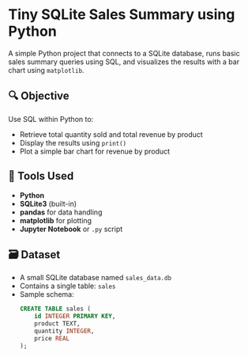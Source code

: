 # Tiny SQLite Sales Summary using Python

A simple Python project that connects to a SQLite database, runs basic sales summary queries using SQL, and visualizes the results with a bar chart using `matplotlib`.

## 🔍 Objective

Use SQL within Python to:
- Retrieve total quantity sold and total revenue by product
- Display the results using `print()`
- Plot a simple bar chart for revenue by product

## 🧰 Tools Used

- **Python**
- **SQLite3** (built-in)
- **pandas** for data handling
- **matplotlib** for plotting
- **Jupyter Notebook** or `.py` script

## 🗃️ Dataset

- A small SQLite database named `sales_data.db`
- Contains a single table: `sales`
- Sample schema:
  ```sql
  CREATE TABLE sales (
      id INTEGER PRIMARY KEY,
      product TEXT,
      quantity INTEGER,
      price REAL
  );
